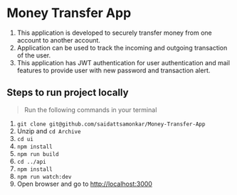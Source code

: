 # Money Transfer App
1. This application is developed to securely transfer money from one account to another account.
2. Application can be used to track the incoming and outgoing transaction of the user.
3. This application has JWT authentication for user authentication and mail features to provide user with new password and transaction alert.


## Steps to run project locally
> Run the following commands in your terminal
1. `git clone git@github.com/saidattsamonkar/Money-Transfer-App`
2. Unzip and `cd Archive`
3. `cd ui`
4. `npm install`
5. `npm run build`
6. `cd ../api`
9. `npm install`
10. `npm run watch:dev`
11. Open browser and go to [http://localhost:3000](http://localhost:3000)
